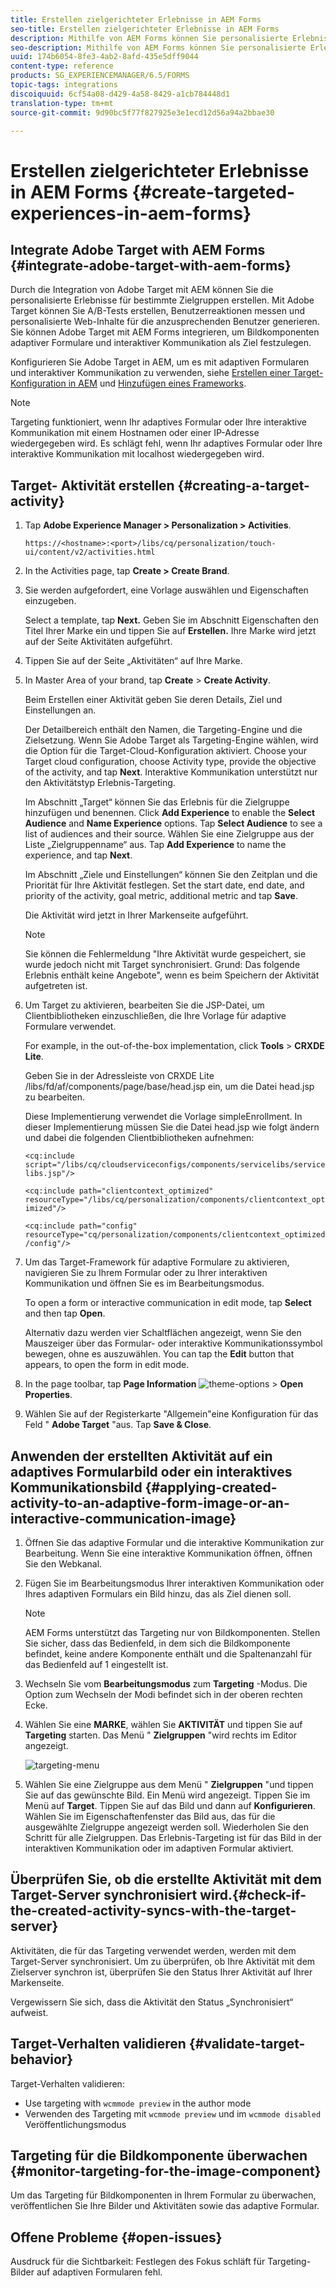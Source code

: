 ```yaml
---
title: Erstellen zielgerichteter Erlebnisse in AEM Forms
seo-title: Erstellen zielgerichteter Erlebnisse in AEM Forms
description: Mithilfe von AEM Forms können Sie personalisierte Erlebnisse für bestimmte Zielgruppen bieten.
seo-description: Mithilfe von AEM Forms können Sie personalisierte Erlebnisse für bestimmte Zielgruppen bieten.
uuid: 174b6054-8fe3-4ab2-8afd-435e5dff9044
content-type: reference
products: SG_EXPERIENCEMANAGER/6.5/FORMS
topic-tags: integrations
discoiquuid: 6cf54a08-d429-4a58-8429-a1cb784448d1
translation-type: tm+mt
source-git-commit: 9d90bc5f77f827925e3e1ecd12d56a94a2bbae30

---
```



# Erstellen zielgerichteter Erlebnisse in AEM Forms {#create-targeted-experiences-in-aem-forms}

## Integrate Adobe Target with AEM Forms {#integrate-adobe-target-with-aem-forms}

Durch die Integration von Adobe Target mit AEM können Sie die personalisierte Erlebnisse für bestimmte Zielgruppen erstellen. Mit Adobe Target können Sie A/B-Tests erstellen, Benutzerreaktionen messen und personalisierte Web-Inhalte für die anzusprechenden Benutzer generieren. Sie können Adobe Target mit AEM Forms integrieren, um Bildkomponenten adaptiver Formulare und interaktiver Kommunikation als Ziel festzulegen.

Konfigurieren Sie Adobe Target in AEM, um es mit adaptiven Formularen und interaktiver Kommunikation zu verwenden, siehe [Erstellen einer Target-Konfiguration in AEM](/help/sites-administering/target.md) und [Hinzufügen eines Frameworks](/help/sites-administering/target.md).

>[!NOTE]
>
>Targeting funktioniert, wenn Ihr adaptives Formular oder Ihre interaktive Kommunikation mit einem Hostnamen oder einer IP-Adresse wiedergegeben wird. Es schlägt fehl, wenn Ihr adaptives Formular oder Ihre interaktive Kommunikation mit localhost wiedergegeben wird.

## Target- Aktivität erstellen {#creating-a-target-activity}

1. Tap **Adobe Experience Manager > Personalization > Activities**.

   `https://<hostname>:<port>/libs/cq/personalization/touch-ui/content/v2/activities.html`

1. In the Activities page, tap **Create > Create Brand**.
1. Sie werden aufgefordert, eine Vorlage auswählen und Eigenschaften einzugeben.

   Select a template, tap **Next.** Geben Sie im Abschnitt Eigenschaften den Titel Ihrer Marke ein und tippen Sie auf **Erstellen.**
Ihre Marke wird jetzt auf der Seite Aktivitäten aufgeführt.

1. Tippen Sie auf der Seite „Aktivitäten“ auf Ihre Marke.
1. In Master Area of your brand, tap **Create** > **Create Activity**.

   Beim Erstellen einer Aktivität geben Sie deren Details, Ziel und Einstellungen an.

   Der Detailbereich enthält den Namen, die Targeting-Engine und die Zielsetzung. Wenn Sie Adobe Target als Targeting-Engine wählen, wird die Option für die Target-Cloud-Konfiguration aktiviert. Choose your Target cloud configuration, choose Activity type, provide the objective of the activity, and tap **Next**. Interaktive Kommunikation unterstützt nur den Aktivitätstyp Erlebnis-Targeting.

   Im Abschnitt „Target“ können Sie das Erlebnis für die Zielgruppe hinzufügen und benennen. Click **Add Experience** to enable the **Select Audience** and **Name Experience** options. Tap **Select Audience** to see a list of audiences and their source. Wählen Sie eine Zielgruppe aus der Liste „Zielgruppenname“ aus. Tap **Add Experience** to name the experience, and tap **Next**.

   Im Abschnitt „Ziele und Einstellungen“ können Sie den Zeitplan und die Priorität für Ihre Aktivität festlegen. Set the start date, end date, and priority of the activity, goal metric, additional metric and tap **Save**.

   Die Aktivität wird jetzt in Ihrer Markenseite aufgeführt.

   >[!NOTE]
   >
   >Sie können die Fehlermeldung &quot;Ihre Aktivität wurde gespeichert, sie wurde jedoch nicht mit Target synchronisiert. Grund: Das folgende Erlebnis enthält keine Angebote&quot;, wenn es beim Speichern der Aktivität aufgetreten ist.

1. Um Target zu aktivieren, bearbeiten Sie die JSP-Datei, um Clientbibliotheken einzuschließen, die Ihre Vorlage für adaptive Formulare verwendet.

   For example, in the out-of-the-box implementation, click **Tools** >  **CRXDE Lite**.

   Geben Sie in der Adressleiste von CRXDE Lite /libs/fd/af/components/page/base/head.jsp ein, um die Datei head.jsp zu bearbeiten.

   Diese Implementierung verwendet die Vorlage simpleEnrollment. In dieser Implementierung müssen Sie die Datei head.jsp wie folgt ändern und dabei die folgenden Clientbibliotheken aufnehmen:

   `<cq:include script="/libs/cq/cloudserviceconfigs/components/servicelibs/servicelibs.jsp"/>`

   `<cq:include path="clientcontext_optimized" resourceType="/libs/cq/personalization/components/clientcontext_optimized"/>`

   `<cq:include path="config" resourceType="cq/personalization/components/clientcontext_optimized/config"/>`

1. Um das Target-Framework für adaptive Formulare zu aktivieren, navigieren Sie zu Ihrem Formular oder zu Ihrer interaktiven Kommunikation und öffnen Sie es im Bearbeitungsmodus.

   To open a form or interactive communication in edit mode, tap **Select** and then tap **Open**.

   Alternativ dazu werden vier Schaltflächen angezeigt, wenn Sie den Mauszeiger über das Formular- oder interaktive Kommunikationssymbol bewegen, ohne es auszuwählen. You can tap the **Edit** button that appears, to open the form in edit mode.

1. In the page toolbar, tap **Page Information** ![theme-options](assets/theme-options.png) > **Open Properties**.
1. Wählen Sie auf der Registerkarte &quot;Allgemein&quot;eine Konfiguration für das Feld &quot; **Adobe Target** &quot;aus. Tap **Save &amp; Close**.

## Anwenden der erstellten Aktivität auf ein adaptives Formularbild oder ein interaktives Kommunikationsbild {#applying-created-activity-to-an-adaptive-form-image-or-an-interactive-communication-image}

1. Öffnen Sie das adaptive Formular und die interaktive Kommunikation zur Bearbeitung. Wenn Sie eine interaktive Kommunikation öffnen, öffnen Sie den Webkanal.

1. Fügen Sie im Bearbeitungsmodus Ihrer interaktiven Kommunikation oder Ihres adaptiven Formulars ein Bild hinzu, das als Ziel dienen soll.

   >[!NOTE]
   >
   >AEM Forms unterstützt das Targeting nur von Bildkomponenten. Stellen Sie sicher, dass das Bedienfeld, in dem sich die Bildkomponente befindet, keine andere Komponente enthält und die Spaltenanzahl für das Bedienfeld auf 1 eingestellt ist.

1. Wechseln Sie vom **Bearbeitungsmodus** zum **Targeting** -Modus. Die Option zum Wechseln der Modi befindet sich in der oberen rechten Ecke.
1. Wählen Sie eine **MARKE**, wählen Sie **AKTIVITÄT** und tippen Sie auf **Targeting** starten. Das Menü &quot; **Zielgruppen** &quot;wird rechts im Editor angezeigt.

   ![targeting-menu](assets/targeting-menu.png)

1. Wählen Sie eine Zielgruppe aus dem Menü &quot; **Zielgruppen** &quot;und tippen Sie auf das gewünschte Bild. Ein Menü wird angezeigt. Tippen Sie im Menü auf **Target**. Tippen Sie auf das Bild und dann auf **Konfigurieren**. Wählen Sie im Eigenschaftenfenster das Bild aus, das für die ausgewählte Zielgruppe angezeigt werden soll. Wiederholen Sie den Schritt für alle Zielgruppen. Das Erlebnis-Targeting ist für das Bild in der interaktiven Kommunikation oder im adaptiven Formular aktiviert.

## Überprüfen Sie, ob die erstellte Aktivität mit dem Target-Server synchronisiert wird.{#check-if-the-created-activity-syncs-with-the-target-server}

Aktivitäten, die für das Targeting verwendet werden, werden mit dem Target-Server synchronisiert. Um zu überprüfen, ob Ihre Aktivität mit dem Zielserver synchron ist, überprüfen Sie den Status Ihrer Aktivität auf Ihrer Markenseite.

Vergewissern Sie sich, dass die Aktivität den Status „Synchronisiert“ aufweist.

## Target-Verhalten validieren {#validate-target-behavior}

Target-Verhalten validieren:

* Use targeting with `wcmmode preview` in the author mode
* Verwenden des Targeting mit `wcmmode preview` und im `wcmmode disabled` Veröffentlichungsmodus

## Targeting für die Bildkomponente überwachen {#monitor-targeting-for-the-image-component}

Um das Targeting für Bildkomponenten in Ihrem Formular zu überwachen, veröffentlichen Sie Ihre Bilder und Aktivitäten sowie das adaptive Formular.

## Offene Probleme {#open-issues}

Ausdruck für die Sichtbarkeit: Festlegen des Fokus schläft für Targeting-Bilder auf adaptiven Formularen fehl.
